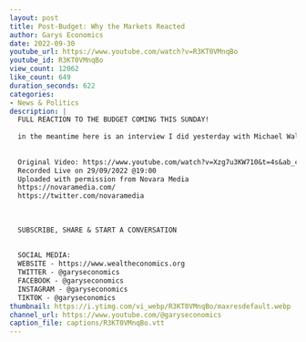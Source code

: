 ```yaml
---
layout: post
title: Post-Budget: Why the Markets Reacted
author: Garys Economics
date: 2022-09-30
youtube_url: https://www.youtube.com/watch?v=R3KT0VMnqBo
youtube_id: R3KT0VMnqBo
view_count: 12062
like_count: 649
duration_seconds: 622
categories:
- News & Politics
description: |
  FULL REACTION TO THE BUDGET COMING THIS SUNDAY!
  
  in the meantime here is an interview I did yesterday with Michael Walker at Novara Media
  
  
  Original Video: https://www.youtube.com/watch?v=Xzg7u3KW710&t=4s&ab_channel=NovaraMedia
  Recorded Live on 29/09/2022 @19:00
  Uploaded with permission from Novara Media
  https://novaramedia.com/
  https://twitter.com/novaramedia
  
  
  
  SUBSCRIBE, SHARE & START A CONVERSATION
  
  
  SOCIAL MEDIA:
  WEBSITE - https://www.wealtheconomics.org
  TWITTER - @garyseconomics
  FACEBOOK - @garyseconomics
  INSTAGRAM - @garyseconomics
  TIKTOK - @garyseconomics
thumbnail: https://i.ytimg.com/vi_webp/R3KT0VMnqBo/maxresdefault.webp
channel_url: https://www.youtube.com/@garyseconomics
caption_file: captions/R3KT0VMnqBo.vtt
---
```

